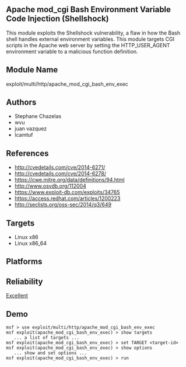 ## Apache mod_cgi Bash Environment Variable Code Injection (Shellshock)

This module exploits the Shellshock vulnerability, a flaw in 
how the Bash shell handles external environment variables. 
This module targets CGI scripts in the Apache web server by 
setting the HTTP_USER_AGENT environment variable to a 
malicious function definition.


## Module Name
exploit/multi/http/apache_mod_cgi_bash_env_exec

## Authors
* Stephane Chazelas
* wvu
* juan vazquez
* lcamtuf


## References
* http://cvedetails.com/cve/2014-6271/
* http://cvedetails.com/cve/2014-6278/
* https://cwe.mitre.org/data/definitions/94.html
* http://www.osvdb.org/112004
* https://www.exploit-db.com/exploits/34765
* https://access.redhat.com/articles/1200223
* http://seclists.org/oss-sec/2014/q3/649



## Targets
* Linux x86
* Linux x86_64


## Platforms


## Reliability
[Excellent](https://github.com/rapid7/metasploit-framework/wiki/Exploit-Ranking)

## Demo

```
msf > use exploit/multi/http/apache_mod_cgi_bash_env_exec
msf exploit(apache_mod_cgi_bash_env_exec) > show targets
   ... a list of targets ...
msf exploit(apache_mod_cgi_bash_env_exec) > set TARGET <target-id>
msf exploit(apache_mod_cgi_bash_env_exec) > show options
   ... show and set options ...
msf exploit(apache_mod_cgi_bash_env_exec) > run
```
    
    